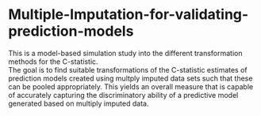 # Multiple-Imputation-for-validating-prediction-models

This is a model-based simulation study into the different transformation methods for the C-statistic.  
The goal is to find suitable transformations of the C-statistic estimates of prediction models created using multply imputed data sets such that these can be pooled appropriately.
This yields an overall measure that is capable of accurately capturing the discriminatory ability of a predictive model generated based on multiply imputed data.
